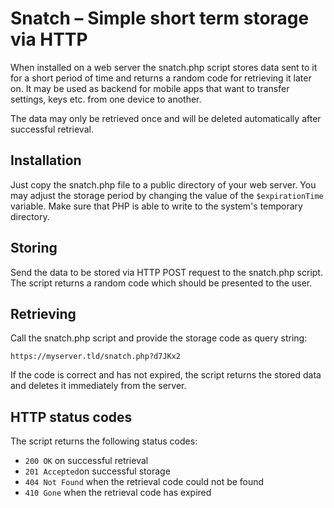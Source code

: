 # Snatch – Simple short term storage via HTTP

When installed on a web server the snatch.php script stores data sent to it for 
a short period of time and returns a random code for retrieving it later on.
It may be used as backend for mobile apps that want to transfer settings, keys etc. 
from one device to another.

The data may only be retrieved once and will be deleted automatically after
successful retrieval.


## Installation

Just copy the snatch.php file to a public directory of your web server. You may
adjust the storage period by changing the value of the `$expirationTime` variable.
Make sure that PHP is able to write to the system's temporary directory.


## Storing

Send the data to be stored via HTTP POST request to the snatch.php script. The
script returns a random code which should be presented to the user.


## Retrieving

Call the snatch.php script and provide the storage code as query string:

```
https://myserver.tld/snatch.php?d7JKx2
```

If the code is correct and has not expired, the script returns the stored data
and deletes it immediately from the server.


## HTTP status codes

The script returns the following status codes:

- `200 OK` on successful retrieval
- `201 Accepted`on successful storage
- `404 Not Found` when the retrieval code could not be found
- `410 Gone` when the retrieval code has expired
